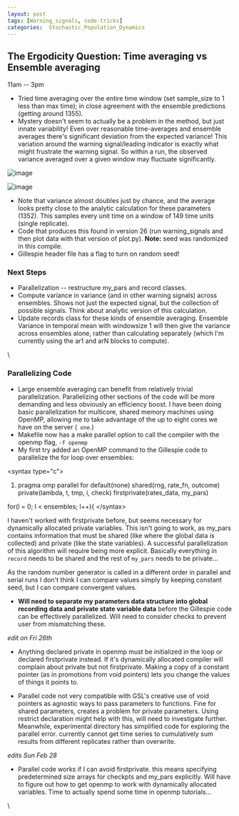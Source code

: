 ```yaml
---
layout: post
tags: [Warning_signals, code-tricks]
categories:  Stochastic_Population_Dynamics
---
```






 





The Ergodicity Question: Time averaging vs Ensemble averaging
-------------------------------------------------------------

11am -- 3pm

-   Tried time averaging over the entire time window (set sample\_size
    to 1 less than max time); in close agreement with the ensemble
    predictions (getting around 1355).
-   Mystery doesn't seem to actually be a problem in the method, but
    just innate variability! Even over reasonable time-averages and
    ensemble averages there's significant deviation from the expected
    variance! This variation around the warning signal/leading indicator
    is exactly what might frustrate the warning signal. So within a run,
    the observed variance averaged over a given window may fluctuate
    significantly.

![image](http://openwetware.org/images/thumb/c/ca/Falsealarmpng.png/400px-Falsealarmpng.png)

![image](/skins/common/images/magnify-clip.png)

-   Note that variance almost doubles just by chance, and the average
    looks pretty close to the analytic calculation for these parameters
    (1352). This samples every unit time on a window of 149 time units
    (single replicate).
-   Code that produces this found in version 26 (run warning\_signals
    and then plot data with that version of plot.py). **Note:** seed was
    randomized in this compile.
-   Gillespie header file has a flag to turn on random seed!

### Next Steps

-   Parallelization -- restructure my\_pars and record classes.
-   Compute variance in variance (and in other warning signals) across
    ensembles. Shows not just the expected signal, but the collection of
    possible signals. Think about analytic version of this calculation.
-   Update records class for these kinds of ensemble averaging. Ensemble
    Variance in temporal mean with windowsize 1 will then give the
    variance across ensembles alone, rather than calculating separately
    (which I'm currently using the ar1 and arN blocks to compute).

\

### Parallelizing Code

-   Large ensemble averaging can benefit from relatively trivial
    parallelization. Parallelizing other sections of the code will be
    more demanding and less obviously an efficiency boost. I have been
    doing basic parallelization for multicore, shared memory machines
    using OpenMP, allowing me to take advantage of the up to eight cores
    we have on the server (` one`.)
-   Makefile now has a make parallel option to call the compiler with
    the openmp flag, ` -f openmp `
-   My first try added an OpenMP command to the Gillespie code to
    parallelize the for loop over ensembles:

<syntax type="c"\>

1.  pragma omp parallel for default(none) shared(rng, rate\_fn, outcome)
    private(lambda, t, tmp, i, check) firstprivate(rates\_data,
    my\_pars)

for(l = 0; l < ensembles; l++){ </syntax\>

I haven't worked with firstprivate before, but seems necessary for
dynamically allocated private variables. This isn't going to work, as
my\_pars contains information that must be shared (like where the global
data is collected) and private (like the state variables). A successful
parallelization of this algorithm will require being more explicit.
Basically everything in `record` needs to be shared and the rest of
`my_pars` needs to be private...

As the random number generator is called in a different order in
parallel and serial runs I don't think I can compare values simply by
keeping constant seed, but I can compare convergent values.

-   **Will need to separate my parameters data structure into global
    recording data and private state variable data** before the
    Gillespie code can be effectively parallelized. Will need to
    consider checks to prevent user from mismatching these.

*edit on Fri 26th*

-   Anything declared private in openmp must be initialized in the loop
    or declared firstprivate instead. If it's dynamically allocated
    compiler will complain about private but not firstprivate. Making a
    copy of a constant pointer (as in promotions from void pointers)
    lets you change the values of things it points to.

-   Parallel code not very compatible with GSL's creative use of void
    pointers as agnostic ways to pass parameters to functions. Fine for
    shared parameters, creates a problem for private parameters. Using
    restrict declaration might help with this, will need to investigate
    further. Meanwhile, experimental directory has simplified code for
    exploring the parallel error. currently cannot get time series to
    cumulatively sum results from different replicates rather than
    overwrite.

*edits Sun Feb 28*

-   Parallel code works if I can avoid firstprivate. this means
    specifying predetermined size arrays for checkpts and my\_pars
    explicitly. Will have to figure out how to get openmp to work with
    dynamically allocated variables. Time to actually spend some time in
    openmp tutorials...

\

